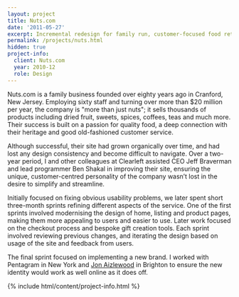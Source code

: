 ```yaml
---
layout: project
title: Nuts.com
date: '2011-05-27'
excerpt: Incremental redesign for family run, customer-focused food retailer.
permalink: /projects/nuts.html
hidden: true
project-info:
  client: Nuts.com
  year: 2010-12
  role: Design
---
```

Nuts.com is a family business founded over eighty years ago in Cranford, New Jersey. Employing sixty staff and turning over more than $20 million per year, the company is "more than just nuts"; it sells thousands of products including dried fruit, sweets, spices, coffees, teas and much more. Their success is built on a passion for quality food, a deep connection with their heritage and good old-fashioned customer service.

Although successful, their site had grown organically over time, and had lost any design consistency and become difficult to navigate. Over a two-year period, I and other colleagues at Clearleft assisted CEO Jeff Braverman and lead programmer Ben Shakal in improving their site, ensuring the unique, customer-centred personality of the company wasn’t lost in the desire to simplify and streamline.

Initially focused on fixing obvious usability problems, we later spent short three-month sprints refining different aspects of the service. One of the first sprints involved modernising the design of home, listing and product pages, making them more appealing to users and easier to use. Later work focused on the checkout process and bespoke gift creation tools. Each sprint involved reviewing previous changes, and iterating the design based on usage of the site and feedback from users.

The final sprint focused on implementing a new brand. I worked with Pentagram in New York and [Jon Aizlewood][1] in Brighton to ensure the new identity would work as well online as it does off.

{% include html/content/project-info.html %}

[1]: http://carbongraffiti.com/
